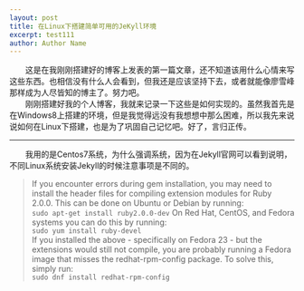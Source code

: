 ```yaml
---
layout: post
title: 在Linux下搭建简单可用的JeKyll环境
excerpt: test111
author: Author Name
---
```


　　这是在我刚刚搭建好的博客上发表的第一篇文章，还不知道该用什么心情来写这些东西。也相信没有什么人会看到，但我还是应该坚持下去，或者就能像廖雪峰那样成为人尽皆知的博主了。努力吧。  
　　刚刚搭建好我的个人博客，我就来记录一下这些是如何实现的。虽然我首先是在Windows8上搭建的环境，但是我觉得远没有我想想中那么困难，所以我先来说说如何在Linux下搭建，也是为了巩固自己记忆吧。好了，言归正传。  

***

　　我用的是Centos7系统，为什么强调系统，因为在Jekyll官网可以看到说明，不同Linux系统安装Jekyll的时候注意事项是不同的。

> If you encounter errors during gem installation, you may need to install the header files for compiling extension modules for Ruby 2.0.0. This can be done on Ubuntu or Debian by running:  
`sudo apt-get install ruby2.0.0-dev`
On Red Hat, CentOS, and Fedora systems you can do this by running:  
`sudo yum install ruby-devel`  
If you installed the above - specifically on Fedora 23 - but the extensions would still not compile, you are probably running a Fedora image that misses the redhat-rpm-config package. To solve this, simply run:  
`sudo dnf install redhat-rpm-config`